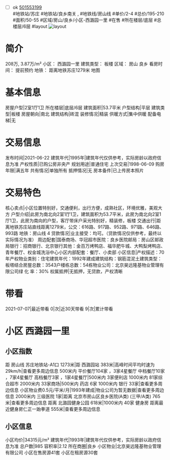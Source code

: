 - [ ] ok [501553199](https://bj.5i5j.com/ershoufang/501553199.html)  
 #地铁站/苏庄 #地铁站/良乡南关 ,  #地铁线/房山线
#单价/2-4 #总价/195-210 #面积/50-55   #区域/房山/良乡/小区-西潞园一里 #在售 #所在楼层/底层 #总楼层/6层 #layout 
![layout](http://image2a.5i5j.com/scm/HOUSE_CUSTOMER/ead61f8eec1845fe8bed1f81a15a5158.jpg_P5.jpg) 
# 简介 
 208万,  3.87万/m² 
小区： 西潞园一里
建筑类型： 板楼
区域： 房山 良乡
看房时间： 提前预约
地铁： 距离地铁苏庄1279米 地图
# 基本信息 
 房屋户型|2室1厅1卫
所在楼层|底层/6层
建筑面积|53.7平米
户型结构|平层
建筑类型|板楼
房屋朝向|南北
建筑结构|砖混
装修情况|精装
供暖方式|集中供暖
配备电梯|无
# 交易信息 
 发布时间|2021-06-22
建筑年代|1995年|建筑年代仅供参考，实际房龄以政府信息为准
产权性质|已购公房非央产
规划用途|普通住宅
上次交易|1998-06-09
购房年限|满五年
共有情况|单独所有
抵押情况|无
房本备件|已上传房本照片
# 交易特色 
 核心卖点|小区位置特别好，交通便利，出行方便，成熟社区，环境优雅，美观大方
户型介绍|此房为南北向2室1厅1卫，建筑面积为53.7平米，此房为南北向2室1厅1卫，此房为南向的户型，客厅带床户采光特别好，精装修，板楼
交通出行|距离地铁苏庄站直线距离1279米，公交：616路、917路、952路、971路、646路、993路 地铁：房山线 4
贷款情况|业主接受：均可。（贷款情况仅供参考，最终以实际情况为准）
周边配套|国泰商场、华冠超市医院：良乡医院邮局：房山区邮政局银行：招商银行、北京银行其他：金百万烤鸭店、福华肥牛城、大鸭梨烤鸭店、青年餐厅、权金城洗浴中心小区内部配套：餐厅、小卖部
小区信息|产权描述：70年产权物业类别：住宅建筑年代：1992年建成建筑结构：钢筋混泥土建筑类型：板塔结合房屋总数：3543户楼栋总数：54栋物业公司：北京昊远隆基物业管理有限公司绿 化 率：30%
权属抵押|无抵押，无贷款，产权清晰
# 带看 
 2021-07-07|最近带看	 0|次|近30天带看	 9|次|累计带看
# 小区 西潞园一里
## 小区指数 
 距 房山线 苏庄地铁站-A1口 1273米|距 西潞园站 383米|高峰时间平均时速为29km/h|查看更多周边信息
500米内 平价餐厅104家 ，3家4星餐厅
中档餐厅10家 ，7家4星餐厅
高档餐厅3家 ，1家4星餐厅|500米内 3家便利店
1000米内 81家综合超市
2000米内 33家商场|500米内 药店 6家
1000米内 银行 33家|查看更多周边信息
小区物业费0.5元/平米/月|1993年建成|物业公司为暂无数据|查看更多周边信息
2000米内 三级医院 1家|距离 北京市房山区良乡医院(A类) (三甲/A类) 765米|查看更多周边信息
距离 北潞园健身公园 618米|1000米内 40家 健身房
距离最近健身房仁正一跆拳道 555米|查看更多周边信息
## 小区信息 
 小区均价|34315元/m²
建筑年代|1993年|建筑年代仅供参考，实际房龄以政府信息为准
总户数|985
容积率|2.12
所在商圈|良乡
小区物业|北京昊远隆基物业管理有限公司
小区在售房源41套
小区在租房源30套
